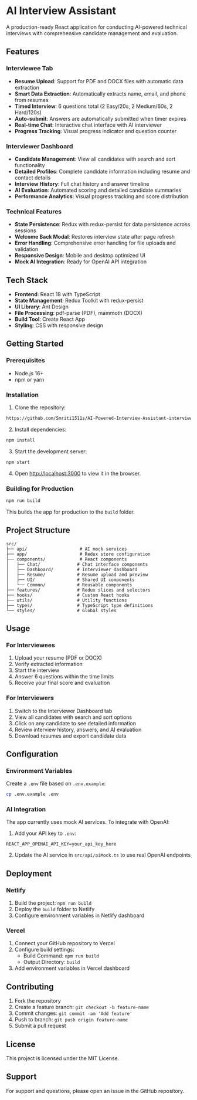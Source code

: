 # AI Interview Assistant

A production-ready React application for conducting AI-powered technical interviews with comprehensive candidate management and evaluation.

## Features

### Interviewee Tab
- **Resume Upload**: Support for PDF and DOCX files with automatic data extraction
- **Smart Data Extraction**: Automatically extracts name, email, and phone from resumes
- **Timed Interview**: 6 questions total (2 Easy/20s, 2 Medium/60s, 2 Hard/120s)
- **Auto-submit**: Answers are automatically submitted when timer expires
- **Real-time Chat**: Interactive chat interface with AI interviewer
- **Progress Tracking**: Visual progress indicator and question counter

### Interviewer Dashboard
- **Candidate Management**: View all candidates with search and sort functionality
- **Detailed Profiles**: Complete candidate information including resume and contact details
- **Interview History**: Full chat history and answer timeline
- **AI Evaluation**: Automated scoring and detailed candidate summaries
- **Performance Analytics**: Visual progress tracking and score distribution

### Technical Features
- **State Persistence**: Redux with redux-persist for data persistence across sessions
- **Welcome Back Modal**: Restores interview state after page refresh
- **Error Handling**: Comprehensive error handling for file uploads and validation
- **Responsive Design**: Mobile and desktop optimized UI
- **Mock AI Integration**: Ready for OpenAI API integration

## Tech Stack

- **Frontend**: React 18 with TypeScript
- **State Management**: Redux Toolkit with redux-persist
- **UI Library**: Ant Design
- **File Processing**: pdf-parse (PDF), mammoth (DOCX)
- **Build Tool**: Create React App
- **Styling**: CSS with responsive design

## Getting Started

### Prerequisites
- Node.js 16+ 
- npm or yarn

### Installation

1. Clone the repository:
```bash
https://github.com/Smriti1511s/AI-Powered-Interview-Assistant-interview-buddy-.git
```

2. Install dependencies:
```bash
npm install
```

3. Start the development server:
```bash
npm start
```

4. Open [http://localhost:3000](http://localhost:3000) to view it in the browser.

### Building for Production

```bash
npm run build
```

This builds the app for production to the `build` folder.

## Project Structure

```
src/
├── api/                    # AI mock services
├── app/                    # Redux store configuration
├── components/             # React components
│   ├── Chat/              # Chat interface components
│   ├── Dashboard/         # Interviewer dashboard
│   ├── Resume/            # Resume upload and preview
│   ├── UI/                # Shared UI components
│   └── Common/            # Reusable components
├── features/              # Redux slices and selectors
├── hooks/                 # Custom React hooks
├── utils/                 # Utility functions
├── types/                 # TypeScript type definitions
└── styles/                # Global styles
```

## Usage

### For Interviewees
1. Upload your resume (PDF or DOCX)
2. Verify extracted information
3. Start the interview
4. Answer 6 questions within the time limits
5. Receive your final score and evaluation

### For Interviewers
1. Switch to the Interviewer Dashboard tab
2. View all candidates with search and sort options
3. Click on any candidate to see detailed information
4. Review interview history, answers, and AI evaluation
5. Download resumes and export candidate data

## Configuration

### Environment Variables
Create a `.env` file based on `.env.example`:

```bash
cp .env.example .env
```

### AI Integration
The app currently uses mock AI services. To integrate with OpenAI:

1. Add your API key to `.env`:
```
REACT_APP_OPENAI_API_KEY=your_api_key_here
```

2. Update the AI service in `src/api/aiMock.ts` to use real OpenAI endpoints

## Deployment

### Netlify
1. Build the project: `npm run build`
2. Deploy the `build` folder to Netlify
3. Configure environment variables in Netlify dashboard

### Vercel
1. Connect your GitHub repository to Vercel
2. Configure build settings:
   - Build Command: `npm run build`
   - Output Directory: `build`
3. Add environment variables in Vercel dashboard

## Contributing

1. Fork the repository
2. Create a feature branch: `git checkout -b feature-name`
3. Commit changes: `git commit -am 'Add feature'`
4. Push to branch: `git push origin feature-name`
5. Submit a pull request

## License

This project is licensed under the MIT License.

## Support

For support and questions, please open an issue in the GitHub repository.
